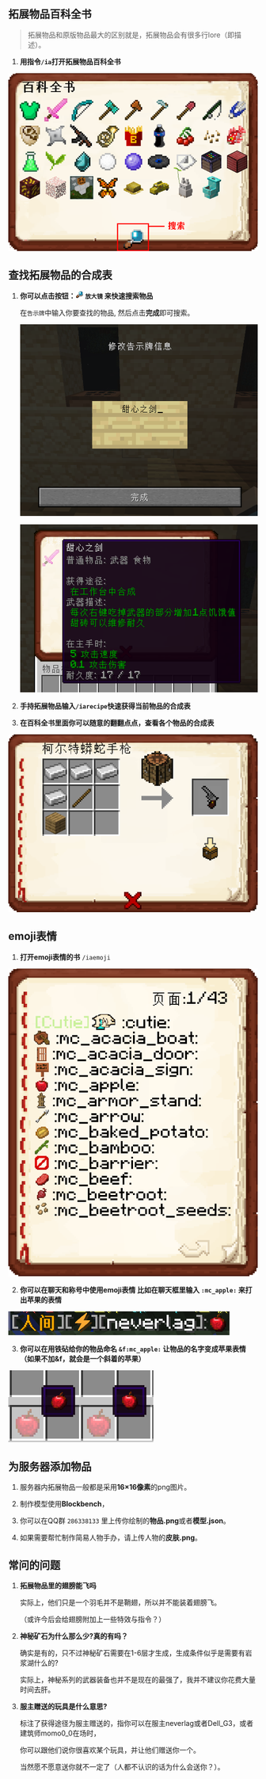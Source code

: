 ## 拓展物品百科全书

> 拓展物品和原版物品最大的区别就是，拓展物品会有很多行lore（即描述）。

1. **用指令`/ia`打开拓展物品百科全书**

![拓展物品百科全书](pics/iabook.png)

## 查找拓展物品的合成表

1. **你可以点击按钮：<img src="pics/icon_search.png" class="icon"/> `放大镜`  来快速搜索物品**

    在`告示牌`中输入你要查找的物品, 然后点击**完成**即可搜索。

    ![搜索拓展物品](pics/search1.png)

    ![甜心之剑](pics/search2.png)


2. **手持拓展物品输入`/iarecipe`快速获得当前物品的合成表**

3. **在百科全书里面你可以随意的翻翻点点，查看各个物品的合成表**

![柯尔特蟒蛇手枪的合成表](pics/iarecipe.png)

## emoji表情

1. **打开emoji表情的书** `/iaemoji`

![emoji表情书](pics/iaemoji.png)

2. **你可以在聊天和称号中使用emoji表情 比如在聊天框里输入 `:mc_apple:` 来打出苹果的表情**

![在聊天栏里输入一个苹果emoji](pics/applechat.png)

3. **你可以在用铁砧给你的物品命名 `&f:mc_apple:` 让物品的名字变成苹果表情（如果不加&f，就会是一个斜着的苹果）**

<img src="pics/apple.png" class="size" alt="给苹果命名为emoji的苹果"/>

## 为服务器添加物品

1. 服务器内拓展物品一般都是采用**16×16像素**的png图片。

2. 制作模型使用**Blockbench**，

3. 你可以在QQ群 `286338133` 里上传你绘制的**物品.png**或者**模型.json**。

4. 如果需要帮忙制作简易人物手办，请上传人物的**皮肤.png**。

## 常问的问题

1. **拓展物品里的翅膀能飞吗**

    实际上，他们只是一个羽毛并不是鞘翅，所以并不能装着翅膀飞。

    （或许今后会给翅膀附加上一些特效与指令？）

2. **神秘矿石为什么那么少?真的有吗？**

    确实是有的，只不过神秘矿石需要在1-6层才生成，生成条件似乎是需要有岩浆湖什么的?

    实际上，神秘系列的武器装备也并不是现在的最强了，我并不建议你花费大量时间去肝。

3. **服主赠送的玩具是什么意思?**

    标注了获得途径为服主赠送的，指你可以在服主neverlag或者Dell_G3，或者建筑师momo0_0在场时，

    你可以跟他们说你很喜欢某个玩具，并让他们赠送你一个。

    当然愿不愿意送你就不一定了（人都不认识的话为什么会送你？）。